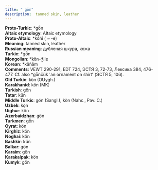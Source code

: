 ```yaml
---
title: " gön"
description:  tanned skin, leather
---
```


<strong>Proto-Turkic</strong>:  *gȫn<br>
<strong>Altaic etymology</strong>:  Altaic etymology<br>
<strong> Proto-Altaic</strong>:  *kṓńi ( ~ -e)<br>
<strong>Meaning</strong>:  tanned skin, leather<br>
<strong>Russian meaning</strong>:  дубленая шкура, кожа<br>
<strong>Turkic</strong>:  *gȫn<br>
<strong>Mongolian</strong>:  *kön-ǯile<br>
<strong>Korean</strong>:  *kằńằm<br>
<strong>Comments</strong>:  VEWT 290-291, EDT 724, ЭСТЯ 3, 72-73, Лексика 384, 476-477. Cf. also *gȫnčük 'an ornament on shirt' (ЭСТЯ 5, 106).<br>
<strong>Old Turkic</strong>:  kön (OUygh.)<br>
<strong>Karakhanid</strong>:  kön (MK)<br>
<strong>Turkish</strong>:  gön<br>
<strong>Tatar</strong>:  kün<br>
<strong>Middle Turkic</strong>:  gön (Sangl.), kön (Nahc., Pav. C.)<br>
<strong>Uzbek</strong>:  kọn<br>
<strong>Uighur</strong>:  kön<br>
<strong>Azerbaidzhan</strong>:  gön<br>
<strong>Turkmen</strong>:  gȫn<br>
<strong>Oyrat</strong>:  kön<br>
<strong>Kirghiz</strong>:  kön<br>
<strong>Noghai</strong>:  kön<br>
<strong>Bashkir</strong>:  kün<br>
<strong>Balkar</strong>:  gön<br>
<strong>Karaim</strong>:  gön<br>
<strong>Karakalpak</strong>:  kön<br>
<strong>Kumyk</strong>:  gön<br>


